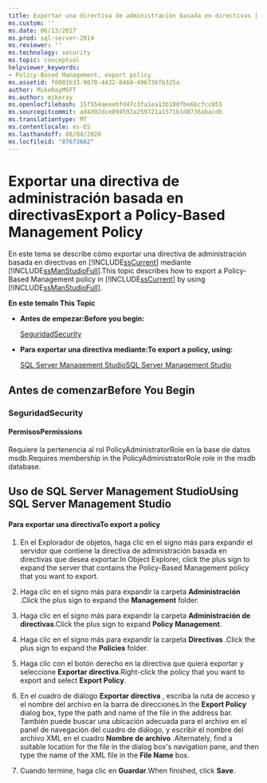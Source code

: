 ```yaml
---
title: Exportar una directiva de administración basada en directivas | Microsoft Docs
ms.custom: ''
ms.date: 06/13/2017
ms.prod: sql-server-2014
ms.reviewer: ''
ms.technology: security
ms.topic: conceptual
helpviewer_keywords:
- Policy-Based Management, export policy
ms.assetid: f0001b33-9078-4432-8460-496736fb325a
author: MikeRayMSFT
ms.author: mikeray
ms.openlocfilehash: 15f554aeeebfd47c3fa1ea13b100fbe6bcfcc055
ms.sourcegitcommit: ad4d92dce894592a259721a1571b1d8736abacdb
ms.translationtype: MT
ms.contentlocale: es-ES
ms.lasthandoff: 08/04/2020
ms.locfileid: "87673662"
---
```

# <a name="export-a-policy-based-management-policy"></a><span data-ttu-id="634cb-102">Exportar una directiva de administración basada en directivas</span><span class="sxs-lookup"><span data-stu-id="634cb-102">Export a Policy-Based Management Policy</span></span>
  <span data-ttu-id="634cb-103">En este tema se describe cómo exportar una directiva de administración basada en directivas en [!INCLUDE[ssCurrent](../../includes/sscurrent-md.md)] mediante [!INCLUDE[ssManStudioFull](../../includes/ssmanstudiofull-md.md)].</span><span class="sxs-lookup"><span data-stu-id="634cb-103">This topic describes how to export a Policy-Based Management policy in [!INCLUDE[ssCurrent](../../includes/sscurrent-md.md)] by using [!INCLUDE[ssManStudioFull](../../includes/ssmanstudiofull-md.md)].</span></span>  
  
 <span data-ttu-id="634cb-104">**En este tema**</span><span class="sxs-lookup"><span data-stu-id="634cb-104">**In This Topic**</span></span>  
  
-   <span data-ttu-id="634cb-105">**Antes de empezar:**</span><span class="sxs-lookup"><span data-stu-id="634cb-105">**Before you begin:**</span></span>  
  
     [<span data-ttu-id="634cb-106">Seguridad</span><span class="sxs-lookup"><span data-stu-id="634cb-106">Security</span></span>](#Security)  
  
-   <span data-ttu-id="634cb-107">**Para exportar una directiva mediante:**</span><span class="sxs-lookup"><span data-stu-id="634cb-107">**To export a policy, using:**</span></span>  
  
     [<span data-ttu-id="634cb-108">SQL Server Management Studio</span><span class="sxs-lookup"><span data-stu-id="634cb-108">SQL Server Management Studio</span></span>](#SSMSProcedure)  
  
##  <a name="before-you-begin"></a><a name="BeforeYouBegin"></a> <span data-ttu-id="634cb-109">Antes de comenzar</span><span class="sxs-lookup"><span data-stu-id="634cb-109">Before You Begin</span></span>  
  
###  <a name="security"></a><a name="Security"></a> <span data-ttu-id="634cb-110">Seguridad</span><span class="sxs-lookup"><span data-stu-id="634cb-110">Security</span></span>  
  
####  <a name="permissions"></a><a name="Permissions"></a> <span data-ttu-id="634cb-111">Permisos</span><span class="sxs-lookup"><span data-stu-id="634cb-111">Permissions</span></span>  
 <span data-ttu-id="634cb-112">Requiere la pertenencia al rol PolicyAdministratorRole en la base de datos msdb.</span><span class="sxs-lookup"><span data-stu-id="634cb-112">Requires membership in the PolicyAdministratorRole role in the msdb database.</span></span>  
  
##  <a name="using-sql-server-management-studio"></a><a name="SSMSProcedure"></a> <span data-ttu-id="634cb-113">Uso de SQL Server Management Studio</span><span class="sxs-lookup"><span data-stu-id="634cb-113">Using SQL Server Management Studio</span></span>  
  
#### <a name="to-export-a-policy"></a><span data-ttu-id="634cb-114">Para exportar una directiva</span><span class="sxs-lookup"><span data-stu-id="634cb-114">To export a policy</span></span>  
  
1.  <span data-ttu-id="634cb-115">En el Explorador de objetos, haga clic en el signo más para expandir el servidor que contiene la directiva de administración basada en directivas que desea exportar.</span><span class="sxs-lookup"><span data-stu-id="634cb-115">In Object Explorer, click the plus sign to expand the server that contains the Policy-Based Management policy that you want to export.</span></span>  
  
2.  <span data-ttu-id="634cb-116">Haga clic en el signo más para expandir la carpeta **Administración** .</span><span class="sxs-lookup"><span data-stu-id="634cb-116">Click the plus sign to expand the **Management** folder.</span></span>  
  
3.  <span data-ttu-id="634cb-117">Haga clic en el signo más para expandir la carpeta **Administración de directivas**.</span><span class="sxs-lookup"><span data-stu-id="634cb-117">Click the plus sign to expand **Policy Management**.</span></span>  
  
4.  <span data-ttu-id="634cb-118">Haga clic en el signo más para expandir la carpeta **Directivas** .</span><span class="sxs-lookup"><span data-stu-id="634cb-118">Click the plus sign to expand the **Policies** folder.</span></span>  
  
5.  <span data-ttu-id="634cb-119">Haga clic con el botón derecho en la directiva que quiera exportar y seleccione **Exportar directiva**.</span><span class="sxs-lookup"><span data-stu-id="634cb-119">Right-click the policy that you want to export and select **Export Policy**.</span></span>  
  
6.  <span data-ttu-id="634cb-120">En el cuadro de diálogo **Exportar directiva** , escriba la ruta de acceso y el nombre del archivo en la barra de direcciones.</span><span class="sxs-lookup"><span data-stu-id="634cb-120">In the **Export Policy** dialog box, type the path and name of the file in the address bar.</span></span> <span data-ttu-id="634cb-121">También puede buscar una ubicación adecuada para el archivo en el panel de navegación del cuadro de diálogo, y escribir el nombre del archivo XML en el cuadro **Nombre de archivo** .</span><span class="sxs-lookup"><span data-stu-id="634cb-121">Alternately, find a suitable location for the file in the dialog box's navigation pane, and then type the name of the XML file in the **File Name** box.</span></span>  
  
7.  <span data-ttu-id="634cb-122">Cuando termine, haga clic en **Guardar**.</span><span class="sxs-lookup"><span data-stu-id="634cb-122">When finished, click **Save**.</span></span>  
  
  
